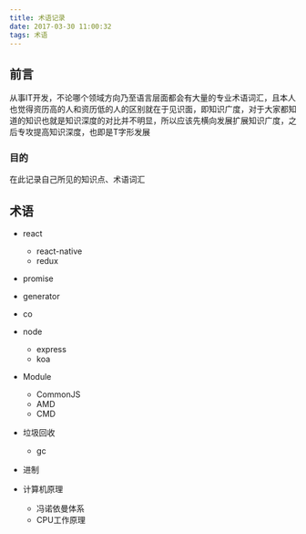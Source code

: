 ```yaml
---
title: 术语记录
date: 2017-03-30 11:00:32
tags: 术语
---
```


## 前言
从事IT开发，不论哪个领域方向乃至语言层面都会有大量的专业术语词汇，且本人也觉得资历高的人和资历低的人的区别就在于见识面，即知识广度，对于大家都知道的知识也就是知识深度的对比并不明显，所以应该先横向发展扩展知识广度，之后专攻提高知识深度，也即是T字形发展

### 目的
在此记录自己所见的知识点、术语词汇

## 术语
- react
    + react-native
    + redux

- promise
- generator
- co

- node
    + express
    + koa

- Module
    + CommonJS
    + AMD
    + CMD

- 垃圾回收
    + gc

- 进制

- 计算机原理
    - 冯诺依曼体系
    - CPU工作原理
